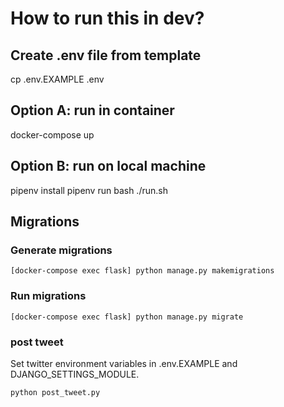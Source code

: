 # How to run this in dev?

## Create .env file from template
cp .env.EXAMPLE .env

## Option A: run in container
docker-compose up

## Option B: run on local machine
pipenv install
pipenv run bash ./run.sh

## Migrations

### Generate migrations
`[docker-compose exec flask] python manage.py makemigrations`

### Run migrations
`[docker-compose exec flask] python manage.py migrate`

### post tweet

Set twitter environment variables in .env.EXAMPLE and DJANGO_SETTINGS_MODULE.

```bash
python post_tweet.py
```
